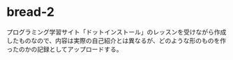 # bread-2
プログラミング学習サイト「ドットインストール」のレッスンを受けながら作成したものなので、内容は実際の自己紹介とは異なるが、どのような形のものを作ったのかの記録としてアップロードする。
